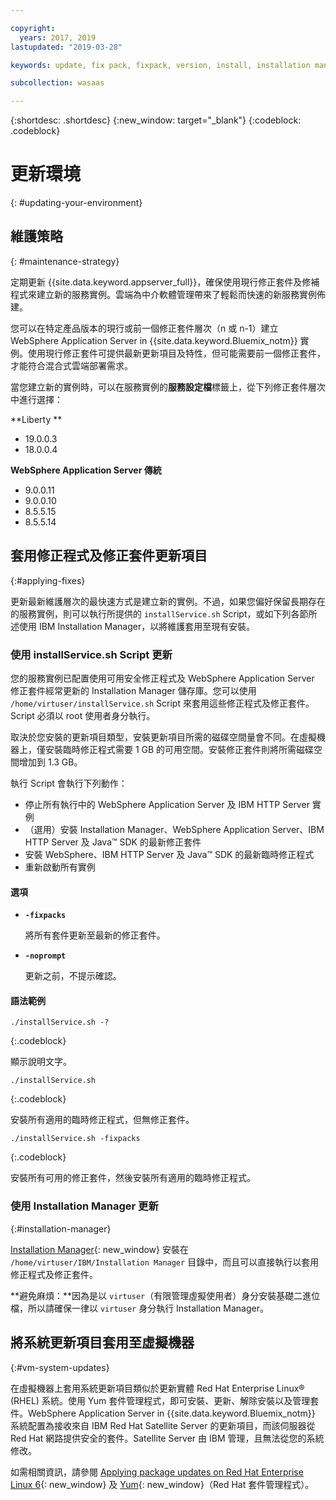 ```yaml
---

copyright:
  years: 2017, 2019
lastupdated: "2019-03-28"

keywords: update, fix pack, fixpack, version, install, installation manager, im, maintenance

subcollection: wasaas

---
```


{:shortdesc: .shortdesc}
{:new_window: target="_blank"}
{:codeblock: .codeblock}

# 更新環境
{: #updating-your-environment}

## 維護策略
{: #maintenance-strategy}

定期更新 {{site.data.keyword.appserver_full}}，確保使用現行修正套件及修補程式來建立新的服務實例。雲端為中介軟體管理帶來了輕鬆而快速的新服務實例佈建。

您可以在特定產品版本的現行或前一個修正套件層次（n 或 n-1）建立 WebSphere Application Server in {{site.data.keyword.Bluemix_notm}} 實例。使用現行修正套件可提供最新更新項目及特性，但可能需要前一個修正套件，才能符合混合式雲端部署需求。

當您建立新的實例時，可以在服務實例的**服務設定檔**標籤上，從下列修正套件層次中進行選擇：

**Liberty **
  * 19.0.0.3
  * 18.0.0.4

**WebSphere Application Server 傳統**
  * 9.0.0.11
  * 9.0.0.10
  * 8.5.5.15
  * 8.5.5.14

## 套用修正程式及修正套件更新項目
{:#applying-fixes}

更新最新維護層次的最快速方式是建立新的實例。不過，如果您偏好保留長期存在的服務實例，則可以執行所提供的 `installService.sh` Script，或如下列各節所述使用 IBM Installation Manager，以將維護套用至現有安裝。

### 使用 installService.sh Script 更新

您的服務實例已配置使用可用安全修正程式及 WebSphere Application Server 修正套件經常更新的 Installation Manager 儲存庫。您可以使用 `/home/virtuser/installService.sh` Script 來套用這些修正程式及修正套件。Script 必須以 root 使用者身分執行。

取決於您安裝的更新項目類型，安裝更新項目所需的磁碟空間量會不同。在虛擬機器上，僅安裝臨時修正程式需要 1 GB 的可用空間。安裝修正套件則將所需磁碟空間增加到 1.3 GB。

執行 Script 會執行下列動作：

* 停止所有執行中的 WebSphere Application Server 及 IBM HTTP Server 實例
* （選用）安裝 Installation Manager、WebSphere Application Server、IBM HTTP Server 及 Java&trade; SDK 的最新修正套件
* 安裝 WebSphere、IBM HTTP Server 及 Java&trade; SDK 的最新臨時修正程式
* 重新啟動所有實例

#### 選項
* **`-fixpacks`**

    將所有套件更新至最新的修正套件。
* **`-noprompt`**

    更新之前，不提示確認。

#### 語法範例

```
./installService.sh -?
```
{:.codeblock}

顯示說明文字。


```
./installService.sh
```
{:.codeblock}

安裝所有適用的臨時修正程式，但無修正套件。


```
./installService.sh -fixpacks
```
{:.codeblock}

安裝所有可用的修正套件，然後安裝所有適用的臨時修正程式。

### 使用 Installation Manager 更新
{:#installation-manager}

[Installation Manager](http://www.ibm.com/support/knowledgecenter/SSDV2W_1.8.5/){: new_window} 安裝在 `/home/virtuser/IBM/Installation Manager` 目錄中，而且可以直接執行以套用修正程式及修正套件。

**避免麻煩：**因為是以 `virtuser`（有限管理虛擬使用者）身分安裝基礎二進位檔，所以請確保一律以 `virtuser` 身分執行 Installation Manager。

## 將系統更新項目套用至虛擬機器
{:#vm-system-updates}

在虛擬機器上套用系統更新項目類似於更新實體 Red Hat Enterprise Linux&reg; (RHEL) 系統。使用 Yum 套件管理程式，即可安裝、更新、解除安裝以及管理套件。WebSphere Application Server in {{site.data.keyword.Bluemix_notm}} 系統配置為接收來自 IBM Red Hat Satellite Server 的更新項目，而該伺服器從 Red Hat 網路提供安全的套件。Satellite Server 由 IBM 管理，且無法從您的系統修改。

如需相關資訊，請參閱 [Applying package updates on Red Hat Enterprise Linux 6](https://access.redhat.com/articles/11258#rhel6){: new_window} 及 [Yum](https://access.redhat.com/documentation/en-US/Red_Hat_Enterprise_Linux/6/html/Deployment_Guide/ch-yum.html){: new_window}（Red Hat 套件管理程式）。
